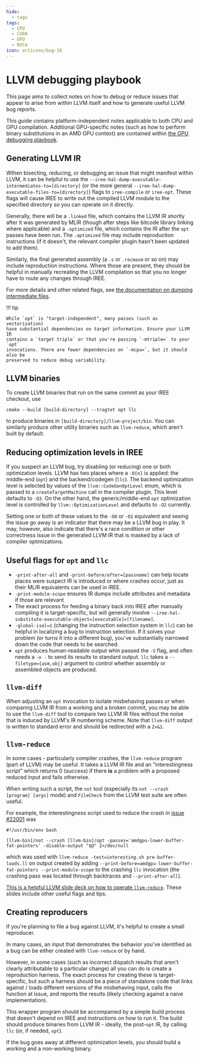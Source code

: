 ```yaml
---
hide:
  - tags
tags:
  - CPU
  - CUDA
  - GPU
  - ROCm
icon: octicons/bug-16
---
```


# LLVM debugging playbook

This page aims to collect notes on how to debug or reduce issues that
appear to arise from within LLVM itself and how to generate useful LLVM
bug reports.

This guide contains platform-independent notes applicable to both
CPU and GPU compilation. Additional GPU-specific notes (such as how
to perform binary substitutions in an AMD GPU context) are contained
within [the GPU debugging playbook](./gpu.md).

## Generating LLVM IR

Wthen bisecting, reducing, or debugging an issue that might manifest within
LLVM, it can be helpful to use the
`--iree-hal-dump-executable-intermediates-to=[directory]` (or the more general
`--iree-hal-dump-executable-files-to=[directory]`) flags to `iree-compile`
or `iree-opt`. These flags will cause IREE to write out the compiled LLVM module
to the specified directory so you can operate on it directly.

Generally, there will be a `.linked` file, which contains the LLVM IR shortly after
it was generated by MLIR (though after steps like bitcode library linking where
applicable) and a `.optimized` file, which contains the IR after the `opt` passes
have been run. The `.optimized` file may include reproduction instructions (if
it doesn't, the relevant compiler plugin hasn't been updated to add them).

Similarly, the final generated assembly (a `.s` or `.rocmasm` or so on) may
include reproduction instructions. Where those are present, they should be helpful
in manually recreating the LLVM compilation so that you no longer have to
route any changes through IREE.

For more details and other related flags, see
[the documentation on dumping intermediate files](../general/developer-tips/#dumping-executable-files).

!!! tip

    While `opt` is "target-independent", many passes (such as vectorization)
    have substantial dependencies on target information. Ensure your LLVM IR
    contains a `target triple` or that you're passing `-mtriple=` to your `opt`
    invocations. There are fewer dependencies on `-mcpu=`, but it should also be
    preserved to reduce debug variability.

## LLVM binaries

To create LLVM binaries that run on the same commit as your IREE checkout,
use

``` shell
cmake --build [build-directory] --tragtet opt llc
```

to produce binaries in `[build-directory]/llvm-project/bin`. You can similarly
produce other utility binaries such as `llvm-reduce`, which aren't built by default.

## Reducing optimization levels in IREE

If you suspect an LLVM bug, try disabling (or reducing) one or both optimization
levels. LLVM has two places where a `-O[n]` is applied: the middle-end
(`opt`) and the backend/codegen (`llc`). The backend optimization level
is selected by values of the `llvm::CodeGenOptLevel` enum, which is passed to
a `createTargetMachine` call in the compiler plugin. This level defaults to
`-O3`. On the other hand, the generic/middle-end `opt` optimization level
is controlled by `llvm::OptimizationLevel` and defaults to `-O2` currently.

Setting one or both of these values to the `-O0` or `-O1` equivalent
and seeing the issue go away is an indicator that there may be a LLVM bug
in play. It may, however, also indicate that there's a race condition or
other correctness issue in the generated LLVM IR that is masked by a lack
of compiler optimizations.

## Useful flags for `opt` and `llc`

- `-print-after-all` and `-print-before/after=[passname]` can help
  locate places were suspect IR is introduced or where crashes occur, just as their
  MLIR equivalents can be used in IREE.
- `-print-module-scope` ensures IR dumps include attributes and metadata
  if those are relevant
- The exact process for feeding a binary back into IREE after manually compiling
  it is target-specific, but will generally involve
  `--iree-hal-substitute-executable-object=[executable]=[filename]`.
- `-global-isel=1` (changing the instruction selection system in `llc`)
  can be helpful in localizing a bug to instruction selection. If it solves
  your problem (or turns it into a different bug), you've substantially narrowed
  down the code that needs to be searched.
- `opt` produces human-readable output whin passed the `-S` flag, and often
  needs a `-o -` to send its results to standard output. `llc` takes a
  `--filetype={asm,obj}` argument to control whether assembly or
  assembled objects are produced.

## `llvm-diff`

When adjusting an `opt` invocation to isolate misbehaving passes or when
comparing LLVM IR from a working and a broken commit, you may be able to
use the `llvm-diff` tool to compare two LLVM IR files without the noise that
is induced by LLVM's IR numbering scheme. Note that `llvm-diff` output is written
to standard error and should be redirected with a `2>&1`.

## `llvm-reduce`

In some cases - particularly compiler crashes, the `llvm-reduce` program
(part of LLVM) may be useful. It takes a LLVM IR file and an "interestingness
script" which returns 0 (success) if there **is** a problem with a proposed
reduced input and fails otherwise.

When writing such a script, the `not` tool (especially its
`not --crash [program] [args]` mode) and `FileCheck` from the LLVM test suite
are often useful.

For example, the interestingness script used to reduce the crash in
[issue #22001](https://github.com/iree-org/iree/issues/22001) was

``` shell
#!/usr/bin/env bash

[llvm-bin]/not --crash [llvm-bin]/opt -passes='amdgpu-lower-buffer-fat-pointers' -disable-output "$@" 2>/dev/null
```

which was used with `llvm-reduce -test=interesting.sh pre-buffer-loads.ll`
on output created by adding
`--print-before=amdgpu-lower-buffer-fat-pointers --print-module-scope`
to the crashing `llc` invocation (the crashing pass was located through
backtraces and `--print-after-all`).

[This is a helpful LLVM slide deck on how to operate `llvm-reduce`](https://www.llvm.org/devmtg/2025-04/slides/tutorial/arsenault_reduce.pdf).
These slides include other useful flags and tips.

## Creating reproducers

If you're planning to file a bug against LLVM, it's helpful to create a small reproducer.

In many cases, an input that demonstrates the behavior you've identified as a bug
can be either created with `llvm-reduce` or by hand.

However, in some cases (such as incorrect dispatch results that aren't
clearly attributable to a particular change) all you can do is create a
reproduction harness. The exact process for creating these is target-specific,
but such a harness should be a piece of standalone code that links against / loads
different versions of the misbehaving input, calls the function at issue,
and reports the results (likely checking against a naive implementation).

This wrapper program should be accompanied by a simple build process that doesn't
depend on IREE and instructions on how to run it. The build should produce binaries
from LLVM IR - ideally, the post-`opt` IR, by calling `llc` (or, if needed, `opt`).

If the bug goes away at different optimization levels, you should build a working
and a non-working binary.
